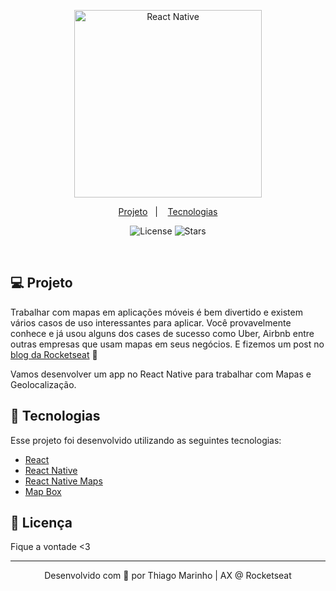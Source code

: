 <p align="center">
<img src="https://reactnative.dev/img/homepage/phones.png" width="300" height="auto" alt="React Native">
</p>
<p align="center">
  <a href="#-projeto">Projeto</a>&nbsp;&nbsp;&nbsp;|&nbsp;&nbsp;&nbsp;
  <a href="#rocket-tecnologias">Tecnologias</a>
</p>

<p align="center">
  <img  src="https://img.shields.io/static/v1?label=license&message=MIT&color=8257E6&labelColor=121214" alt="License">

  <img src="https://img.shields.io/github/stars/rocketseat-content/blog-nextjs-mongodb-vercel?label=stars&message=MIT&color=8257E6&labelColor=121214" alt="Stars">  
</p>

<br>


## 💻 Projeto

Trabalhar com mapas em aplicações móveis é bem divertido e existem vários casos de uso interessantes para aplicar. Você provavelmente conhece e já usou alguns dos cases de sucesso como Uber, Airbnb entre outras empresas que usam mapas em seus negócios. E fizemos um post no [blog da Rocketseat](http://blog.rocketseat.com.br/) 💜 

Vamos desenvolver um app no React Native para trabalhar com Mapas e Geolocalização.

## 🚀 Tecnologias

Esse projeto foi desenvolvido utilizando as seguintes tecnologias:

- [React](https://reactjs.org/)
- [React Native](https://reactnative.dev)
- [React Native Maps](https://github.com/react-native-maps/react-native-maps)
- [Map Box](https://www.mapbox.com/)

## 📝 Licença

Fique a vontade <3

---

<p align="center">Desenvolvido com 💜 por Thiago Marinho | AX @ Rocketseat</p>

